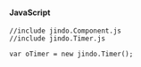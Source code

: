 #### JavaScript

	//include jindo.Component.js
	//include jindo.Timer.js
	 
	var oTimer = new jindo.Timer();
